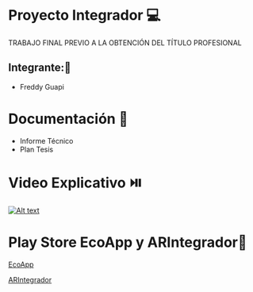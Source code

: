 # Proyecto Integrador 💻
TRABAJO FINAL PREVIO A LA OBTENCIÓN DEL TÍTULO PROFESIONAL
## Integrante:👦
- Freddy Guapi
# Documentación :notebook:
- Informe Técnico
- Plan Tesis
# Video Explicativo ⏯️
[![Alt text](https://j.gifs.com/EqWlll.gif)](https://www.youtube.com/watch?v=GBGlmvJWE44)
# Play Store EcoApp  y ARIntegrador📱
[EcoApp](https://play.google.com/store/apps/details?id=com.riasproject)

[ARIntegrador](https://play.google.com/store/apps/details?id=com.FreddyGuapi.ARProRias)
